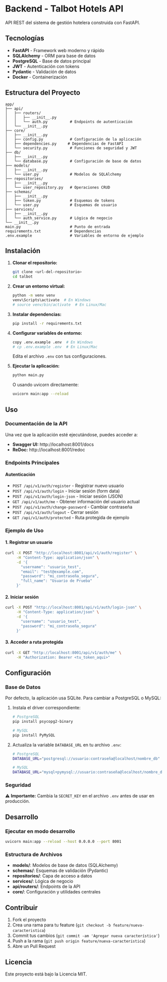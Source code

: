 # Backend - Talbot Hotels API

API REST del sistema de gestión hotelera construida con FastAPI.

## Tecnologías

- **FastAPI** - Framework web moderno y rápido
- **SQLAlchemy** - ORM para base de datos
- **PostgreSQL** - Base de datos principal
- **JWT** - Autenticación con tokens
- **Pydantic** - Validación de datos
- **Docker** - Containerización

## Estructura del Proyecto

```
app/
├── api/
│   ├── routers/
│   │   ├── __init__.py
│   │   └── auth.py          # Endpoints de autenticación
│   └── __init__.py
├── core/
│   ├── __init__.py
│   ├── config.py            # Configuración de la aplicación
│   ├── dependencies.py     # Dependencias de FastAPI
│   └── security.py          # Funciones de seguridad y JWT
├── db/
│   ├── __init__.py
│   └── database.py          # Configuración de base de datos
├── models/
│   ├── __init__.py
│   └── user.py              # Modelos de SQLAlchemy
├── repositories/
│   ├── __init__.py
│   └── user_repository.py   # Operaciones CRUD
├── schemas/
│   ├── __init__.py
│   ├── token.py             # Esquemas de tokens
│   └── user.py              # Esquemas de usuario
├── services/
│   ├── __init__.py
│   └── auth_service.py      # Lógica de negocio
└── __init__.py
main.py                      # Punto de entrada
requirements.txt             # Dependencias
.env.example                 # Variables de entorno de ejemplo
```

## Instalación

1. **Clonar el repositorio:**
   ```bash
   git clone <url-del-repositorio>
   cd talbot
   ```

2. **Crear un entorno virtual:**
   ```bash
   python -m venv venv
   venv\Scripts\activate  # En Windows
   # source venv/bin/activate  # En Linux/Mac
   ```

3. **Instalar dependencias:**
   ```bash
   pip install -r requirements.txt
   ```

4. **Configurar variables de entorno:**
   ```bash
   copy .env.example .env  # En Windows
   # cp .env.example .env  # En Linux/Mac
   ```
   Edita el archivo `.env` con tus configuraciones.

5. **Ejecutar la aplicación:**
   ```bash
   python main.py
   ```
   O usando uvicorn directamente:
   ```bash
   uvicorn main:app --reload
   ```

## Uso

### Documentación de la API

Una vez que la aplicación esté ejecutándose, puedes acceder a:

- **Swagger UI:** http://localhost:8001/docs
- **ReDoc:** http://localhost:8001/redoc

### Endpoints Principales

#### Autenticación

- `POST /api/v1/auth/register` - Registrar nuevo usuario
- `POST /api/v1/auth/login` - Iniciar sesión (form data)
- `POST /api/v1/auth/login-json` - Iniciar sesión (JSON)
- `GET /api/v1/auth/me` - Obtener información del usuario actual
- `POST /api/v1/auth/change-password` - Cambiar contraseña
- `POST /api/v1/auth/logout` - Cerrar sesión
- `GET /api/v1/auth/protected` - Ruta protegida de ejemplo

### Ejemplo de Uso

#### 1. Registrar un usuario
```bash
curl -X POST "http://localhost:8001/api/v1/auth/register" \
     -H "Content-Type: application/json" \
     -d '{
       "username": "usuario_test",
       "email": "test@example.com",
       "password": "mi_contraseña_segura",
       "full_name": "Usuario de Prueba"
     }'
```

#### 2. Iniciar sesión
```bash
curl -X POST "http://localhost:8001/api/v1/auth/login-json" \
     -H "Content-Type: application/json" \
     -d '{
       "username": "usuario_test",
       "password": "mi_contraseña_segura"
     }'
```

#### 3. Acceder a ruta protegida
```bash
curl -X GET "http://localhost:8001/api/v1/auth/me" \
     -H "Authorization: Bearer <tu_token_aqui>"
```

## Configuración

### Base de Datos

Por defecto, la aplicación usa SQLite. Para cambiar a PostgreSQL o MySQL:

1. Instala el driver correspondiente:
   ```bash
   # PostgreSQL
   pip install psycopg2-binary
   
   # MySQL
   pip install PyMySQL
   ```

2. Actualiza la variable `DATABASE_URL` en tu archivo `.env`:
   ```bash
   # PostgreSQL
   DATABASE_URL="postgresql://usuario:contraseña@localhost/nombre_db"
   
   # MySQL
   DATABASE_URL="mysql+pymysql://usuario:contraseña@localhost/nombre_db"
   ```

### Seguridad

⚠️ **Importante:** Cambia la `SECRET_KEY` en el archivo `.env` antes de usar en producción.

## Desarrollo

### Ejecutar en modo desarrollo
```bash
uvicorn main:app --reload --host 0.0.0.0 --port 8001
```

### Estructura de Archivos

- **models/**: Modelos de base de datos (SQLAlchemy)
- **schemas/**: Esquemas de validación (Pydantic)
- **repositories/**: Capa de acceso a datos
- **services/**: Lógica de negocio
- **api/routers/**: Endpoints de la API
- **core/**: Configuración y utilidades centrales

## Contribuir

1. Fork el proyecto
2. Crea una rama para tu feature (`git checkout -b feature/nueva-caracteristica`)
3. Commit tus cambios (`git commit -am 'Agregar nueva característica'`)
4. Push a la rama (`git push origin feature/nueva-caracteristica`)
5. Abre un Pull Request

## Licencia

Este proyecto está bajo la Licencia MIT.